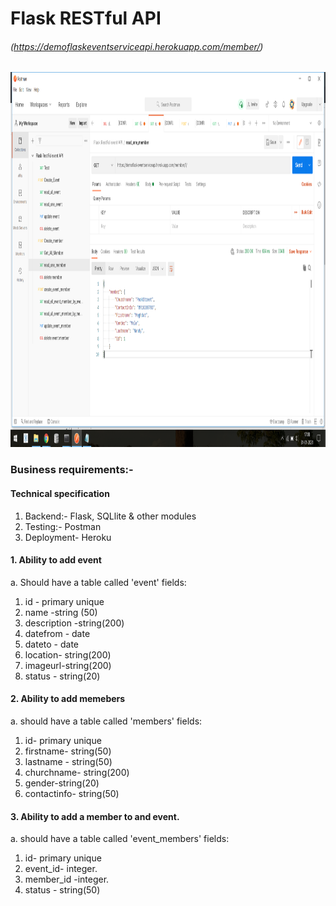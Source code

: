 # Flask RESTful API 
###### (https://demoflaskeventserviceapi.herokuapp.com/member/)
<img src="IMG.png" height=600px width=1200/>

### Business requirements:-

#### Technical specification
1. Backend:- Flask, SQLlite & other modules
2. Testing:- Postman
3. Deployment- Heroku

#### 1. Ability to add event
a. Should have a table called 'event'
fields:
1. id - primary unique
2. name -string (50)
3. description -string(200)
4. datefrom -	date
5. dateto -   date
6. location- string(200) 
7. imageurl-string(200)
8. status - string(20)

#### 2. Ability to add memebers
a. should have a table called 'members'
fields:		
1. id- primary unique
2. firstname- string(50)
3. lastname - string(50)
4. churchname- string(200)
5. gender-string(20)
6. contactinfo- string(50)

#### 3. Ability to add a member to and event.
a. should have a table called 'event_members'
fields:
1. id- primary unique
2. event_id-  integer.
3. member_id -integer.
4. status - string(50)
